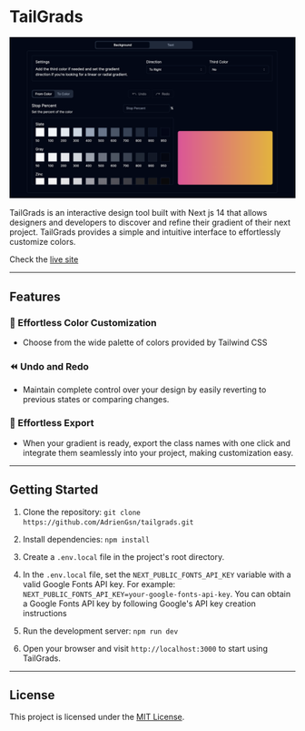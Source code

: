 # TailGrads

![screenshot](https://github.com/AdrienGsn/tailgrads/blob/98090e734d271c2169263b43c6a4d610e494c3eb/public/images/twitter-image.png)

TailGrads is an interactive design tool built with Next js 14 that allows designers and developers to discover and refine their gradient of their next project. TailGrads provides a simple and intuitive interface to effortlessly customize colors.

Check the [live site](https://tailgrads.vercel.app/)

---

## Features

### 🎨 Effortless Color Customization

- Choose from the wide palette of colors provided by Tailwind CSS

### ⏪ Undo and Redo

- Maintain complete control over your design by easily reverting to previous states or comparing changes.

### 🚀 Effortless Export

- When your gradient is ready, export the class names with one click and integrate them seamlessly into your project, making customization easy.

---

## Getting Started

1. Clone the repository: `git clone https://github.com/AdrienGsn/tailgrads.git`

2. Install dependencies: `npm install`

3. Create a `.env.local` file in the project's root directory.

4. In the `.env.local` file, set the `NEXT_PUBLIC_FONTS_API_KEY` variable with a valid Google Fonts API key. For example: `NEXT_PUBLIC_FONTS_API_KEY=your-google-fonts-api-key`. You can obtain a Google Fonts API key by following Google's API key creation instructions

5. Run the development server: `npm run dev`

6. Open your browser and visit `http://localhost:3000` to start using TailGrads.

---

## License

This project is licensed under the [MIT License](https://opensource.org/license/mit/).

